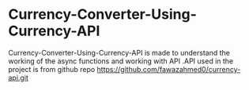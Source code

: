 # Currency-Converter-Using-Currency-API
Currency-Converter-Using-Currency-API is made to understand the working of the async functions and working with API .API used in the project is from github repo https://github.com/fawazahmed0/currency-api.git 
